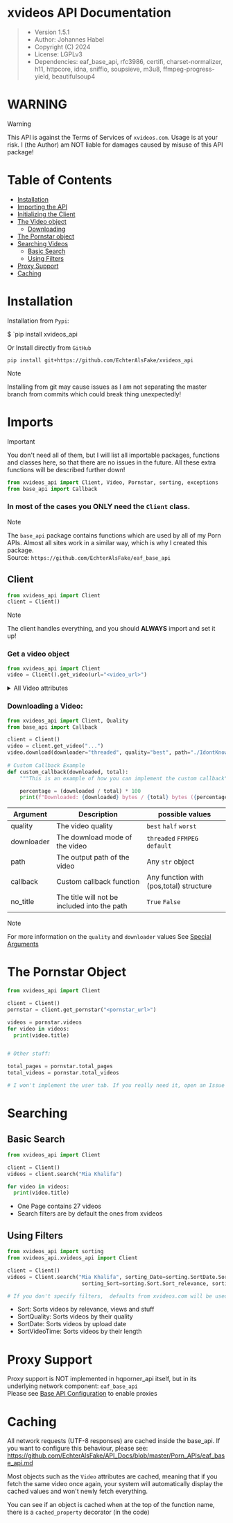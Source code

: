 # xvideos API Documentation

> - Version 1.5.1
> - Author: Johannes Habel
> - Copyright (C) 2024
> - License: LGPLv3
> - Dependencies: eaf_base_api, rfc3986, certifi, charset-normalizer, h11, httpcore, idna, sniffio, soupsieve,
m3u8, ffmpeg-progress-yield, beautifulsoup4

# WARNING
> [!WARNING]
> This API is against the Terms of Services of `xvideos.com`. Usage is at your risk.
> I (the Author) am NOT liable for damages caused by misuse of this API package!


# Table of Contents
- [Installation](#installation)
- [Importing the API](#imports)
- [Initializing the Client](#client)
- [The Video object](#get-a-video-object)
    - [Downloading](#downloading-a-video)
- [The Pornstar object](#the-pornstar-object)
- [Searching Videos](#searching)
    - [Basic Search](#basic-search)
    - [Using Filters](#using-filters)
- [Proxy Support](#proxy-support)
- [Caching](#caching)

# Installation

Installation from `Pypi`:

$ `pip install xvideos_api

Or Install directly from `GitHub`

`pip install git+https://github.com/EchterAlsFake/xvideos_api`

> [!NOTE]
> Installing from git may cause issues as I am not separating the master branch
> from commits which could break thing unexpectedly!


# Imports
> [!IMPORTANT]
> You don't need all of them, but I will list all importable packages, functions and classes
> here, so that there are no issues in the future. All these extra functions will be described
> further down!


```python
from xvideos_api import Client, Video, Pornstar, sorting, exceptions
from base_api import Callback
```

### **In most of the cases you ONLY need the `Client` class.**

> [!NOTE]
> The `base_api` package contains functions which are used by all of my Porn APIs. Almost all sites work in 
> a similar way, which is why I created this package. 
> <br>Source: `https://github.com/EchterAlsFake/eaf_base_api`

## Client

```python
from xvideos_api import Client
client = Client()
```

> [!NOTE]
> The client handles everything, and you should **ALWAYS** import and set it up!

### Get a video object

```python
from xvideos_api import Client
video = Client().get_video(url="<video_url>")
```

<details>
  <summary>All Video attributes</summary>
  
  | Attribute      | Returns | is cached? |
  |:---------------|:-------:|:----------:|
  | .title         |   str   |    Yes     |
  | .author        |   str   |    Yes     |
  | .length        |   str   |    Yes     |
  | .views         |   str   |    Yes     |
  | .comment_count |   str   |    Yes     |
  | .likes         |   str   |    Yes     |
  | .dislikes      |   str   |    Yes     |
  | .rating_votes  |   str   |    Yes     |
  | .pornstars     |  list   |    Yes     |
  | .description   |   str   |    Yes     |
  | .tags          |  list   |    Yes     |
  | .thumbnail_url |  list   |    Yes     |
  | .publish_date  |   str   |    Yes     |
  | .content_url   |   str   |    Yes     |
  | .embed_url     |   str   |    Yes     |

</details>

### Downloading a Video:
```python
from xvideos_api import Client, Quality
from base_api import Callback

client = Client()
video = client.get_video("...")
video.download(downloader="threaded", quality="best", path="./IdontKnow.mp4", callback=Callback.text_progress_bar) 
 
# Custom Callback Example
def custom_callback(downloaded, total):
    """This is an example of how you can implement the custom callback"""

    percentage = (downloaded / total) * 100
    print(f"Downloaded: {downloaded} bytes / {total} bytes ({percentage:.2f}%)")
```

| Argument   | Description                                  | possible values                         |
|------------|----------------------------------------------|-----------------------------------------|
| quality    | The video quality                            | `best` `half` `worst`                   |
| downloader | The download mode of the video               | `threaded` `FFMPEG` `default`           |
| path       | The output path of the video                 | Any `str` object                        |
| callback   | Custom callback function                     | Any function with (pos,total) structure |
| no_title   | The title will not be included into the path | `True` `False`                          |

> [!NOTE]
> For more information on the `quality` and `downloader` values See [Special Arguments](https://github.com/EchterAlsFake/API_Docs/blob/master/Porn_APIs/special_arguments.md)


# The Pornstar Object
```python
from xvideos_api import Client

client = Client()
pornstar = client.get_pornstar("<pornstar_url>")

videos = pornstar.videos
for video in videos:
  print(video.title)


# Other stuff:

total_pages = pornstar.total_pages
total_videos = pornstar.total_videos

# I won't implement the user tab. If you really need it, open an Issue about it.
```

# Searching

## Basic Search

```python
from xvideos_api import Client

client = Client()
videos = client.search("Mia Khalifa")

for video in videos:
  print(video.title)
```
- One Page contains 27 videos
- Search filters are by default the ones from xvideos

## Using Filters

```python
from xvideos_api import sorting
from xvideos_api.xvideos_api import Client

client = Client()
videos = Client.search("Mia Khalifa", sorting_Date=sorting.SortDate.Sort_all, sort_Quality=sorting.SortQuality.Sort_720p,
                        sorting_Sort=sorting.Sort.Sort_relevance, sorting_Time=sorting.SortVideoTime.Sort_short)

# If you don't specify filters,  defaults from xvideos.com will be used!
```

- Sort: Sorts videos by relevance, views and stuff
- SortQuality: Sorts videos by their quality
- SortDate: Sorts videos by upload date
- SortVideoTime: Sorts videos by their length

# Proxy Support
Proxy support is NOT implemented in hqporner_api itself, but in its underlying network component: `eaf_base_api`
<br>Please see [Base API Configuration](https://github.com/EchterAlsFake/API_Docs/blob/master/Porn_APIs/eaf_base_api.md) to enable proxies

# Caching
All network requests (UTF-8 responses) are cached inside the base_api.
If you want to configure this behaviour, please see:
<br>https://github.com/EchterAlsFake/API_Docs/blob/master/Porn_APIs/eaf_base_api.md

Most objects such as the `Video` attributes are cached, meaning that if you
fetch the same video once again, your system will automatically display the cached
values and won't newly fetch everything.

You can see if an object is cached when at the top of the function name, there is a
`cached_property` decorator (in the code)
